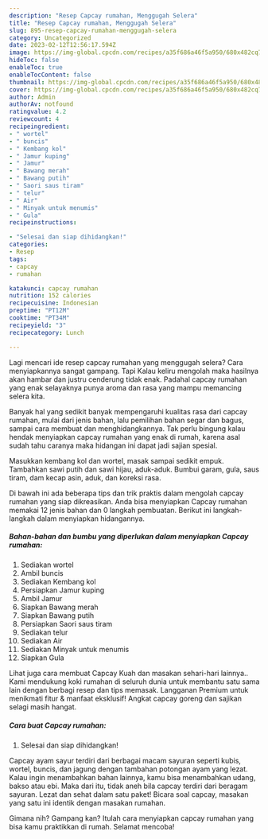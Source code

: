 ```yaml
---
description: "Resep Capcay rumahan, Menggugah Selera"
title: "Resep Capcay rumahan, Menggugah Selera"
slug: 895-resep-capcay-rumahan-menggugah-selera
category: Uncategorized
date: 2023-02-12T12:56:17.594Z
image: https://img-global.cpcdn.com/recipes/a35f686a46f5a950/680x482cq70/capcay-rumahan-foto-resep-utama.jpg
hideToc: false
enableToc: true
enableTocContent: false
thumbnail: https://img-global.cpcdn.com/recipes/a35f686a46f5a950/680x482cq70/capcay-rumahan-foto-resep-utama.jpg
cover: https://img-global.cpcdn.com/recipes/a35f686a46f5a950/680x482cq70/capcay-rumahan-foto-resep-utama.jpg
author: Admin
authorAv: notfound
ratingvalue: 4.2
reviewcount: 4
recipeingredient:
- " wortel"
- " buncis"
- " Kembang kol"
- " Jamur kuping"
- " Jamur"
- " Bawang merah"
- " Bawang putih"
- " Saori saus tiram"
- " telur"
- " Air"
- " Minyak untuk menumis"
- " Gula"
recipeinstructions:

- "Selesai dan siap dihidangkan!"
categories:
- Resep
tags:
- capcay
- rumahan

katakunci: capcay rumahan 
nutrition: 152 calories
recipecuisine: Indonesian
preptime: "PT12M"
cooktime: "PT34M"
recipeyield: "3"
recipecategory: Lunch

---
```



Lagi mencari ide resep capcay rumahan yang menggugah selera? Cara menyiapkannya sangat gampang. Tapi Kalau keliru mengolah maka hasilnya akan hambar dan justru cenderung tidak enak. Padahal capcay rumahan yang enak selayaknya punya aroma dan rasa yang mampu memancing selera kita.


Banyak hal yang sedikit banyak mempengaruhi kualitas rasa dari capcay rumahan, mulai dari jenis bahan, lalu pemilihan bahan segar dan bagus, sampai cara membuat dan menghidangkannya. Tak perlu bingung kalau hendak menyiapkan capcay rumahan yang enak di rumah, karena asal sudah tahu caranya maka hidangan ini dapat jadi sajian spesial.

Masukkan kembang kol dan wortel, masak sampai sedikit empuk. Tambahkan sawi putih dan sawi hijau, aduk-aduk. Bumbui garam, gula, saus tiram, dam kecap asin, aduk, dan koreksi rasa.


Di bawah ini ada beberapa tips dan trik praktis dalam mengolah capcay rumahan yang siap dikreasikan. Anda bisa menyiapkan Capcay rumahan memakai 12 jenis bahan dan 0 langkah pembuatan. Berikut ini langkah-langkah dalam menyiapkan hidangannya.

<!--inarticleads1-->

##### Bahan-bahan dan bumbu yang diperlukan dalam menyiapkan Capcay rumahan:

1. Sediakan  wortel
1. Ambil  buncis
1. Sediakan  Kembang kol
1. Persiapkan  Jamur kuping
1. Ambil  Jamur
1. Siapkan  Bawang merah
1. Siapkan  Bawang putih
1. Persiapkan  Saori saus tiram
1. Sediakan  telur
1. Sediakan  Air
1. Sediakan  Minyak untuk menumis
1. Siapkan  Gula


Lihat juga cara membuat Capcay Kuah dan masakan sehari-hari lainnya.. Kami mendukung koki rumahan di seluruh dunia untuk membantu satu sama lain dengan berbagi resep dan tips memasak. Langganan Premium untuk menikmati fitur &amp; manfaat eksklusif! Angkat capcay goreng dan sajikan selagi masih hangat. 

<!--inarticleads2-->

##### Cara buat Capcay rumahan:


1. Selesai dan siap dihidangkan!

Capcay ayam sayur terdiri dari berbagai macam sayuran seperti kubis, wortel, buncis, dan jagung dengan tambahan potongan ayam yang lezat. Kalau ingin menambahkan bahan lainnya, kamu bisa menambahkan udang, bakso atau ebi. Maka dari itu, tidak aneh bila capcay terdiri dari beragam sayuran. Lezat dan sehat dalam satu paket! Bicara soal capcay, masakan yang satu ini identik dengan masakan rumahan. 

Gimana nih? Gampang kan? Itulah cara menyiapkan capcay rumahan yang bisa kamu praktikkan di rumah. Selamat mencoba!
